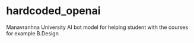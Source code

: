 # hardcoded_openai
Manavranhna University AI bot model for helping student with the courses for example B.Design
